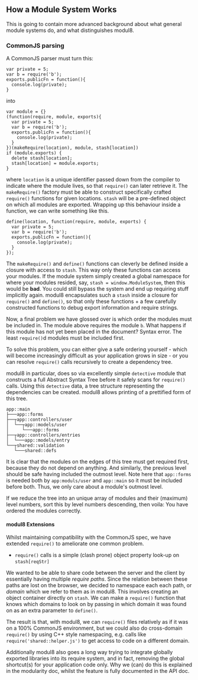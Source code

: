 ## How a Module System Works

 This is going to contain more advanced background about what general module systems do, and what
 distinguishes modul8.

### CommonJS parsing
 A CommonJS parser must turn this:

    var private = 5;
    var b = require('b');
    exports.publicFn = function(){
      console.log(private);
    }

 into

    var module = {}
    (function(require, module, exports){
      var private = 5;
      var b = require('b');
      exports.publicFn = function(){
        console.log(private);
      }
    })(makeRequire(location), module, stash[location])
    if (module.exports) {
      delete stash[location];
      stash[location] = module.exports;
    }

 where `location` is a unique identifier passed down from the compiler to indicate where the module lives, so that `require()` can later retrieve it.
 The `makeRequire()` factory must be able to construct specifically crafted `require()` functions for given locations.
 `stash` will be a pre-defined object on which all modules are exported.  Wrapping up this behaviour inside a function, we can write something like this.

    define(location, function(require, module, exports) {
      var private = 5;
      var b = require('b');
      exports.publicFn = function(){
        console.log(private);
      }
    });

 The `makeRequire()` and `define()` functions can cleverly be defined inside a closure with access to `stash`. This way only these functions can access your modules.
 If the module system simply created a global namespace for where your modules resided, say, `stash = window.ModuleSystem`, then this would be **bad**.
 You could still bypass the system and end up requiring stuff implicitly again.
 modul8 encapsulates such a `stash` inside a closure for `require()` and `define()`, so that only these functions + a few carefully constructed functions to
 debug export information and require strings.

 Now, a final problem we have glossed over is which order the modules must be included in. The module above requires the module `b`.
 What happens if this module has not yet been placed in the document? Syntax error. The least `require()`d modules must be included first.

 To solve this problem, you can either give a safe ordering yourself - which will become increasingly difficult as your application grows in size -
 or you can resolve `require()` calls recursively to create a dependency tree.

 modul8 in particular, does so via excellently simple `detective` module that constructs a full Abstract Syntax Tree before it safely scans for `require()` calls.
 Using this `detective` data, a tree structure representing the dependencies can be created. modul8 allows printing of a prettified form of this tree.

    app::main
    ├───app::forms
    ├──┬app::controllers/user
    │  └──┬app::models/user
    │     └───app::forms
    ├──┬app::controllers/entries
    │  └───app::models/entry
    └──┬shared::validation
       └───shared::defs

 It is clear that the modules on the edges of this tree must get required first, because they do not depend on anything. And similarly,
 the previous level should be safe having included the outmost level. Note here that `app::forms` is needed both by
 `app:moduls/user` and `app::main` so it must be included before both. Thus, we only care about a module's outmost level.

 If we reduce the tree into an unique array of modules and their (maximum) level numbers, sort this by level numbers descending, then voila:
 You have ordered the modules correctly.

#### modul8 Extensions

 Whilst maintaining compatibility with the CommonJS spec, we have extended `require()` to ameliorate one common problem.

 - `require()` calls is a simple (clash prone) object property look-up on `stash[reqStr]`

 We wanted to be able to share code between the server and the client by essentially having multiple _require paths_.
 Since the relation between these paths are lost on the browser, we decided to namespace each each path, or _domain_ which we
 refer to them as in modul8. This involves creating an object container directly on `stash`.
 We can make a `require()` function that knows which domains to look on by passing in which domain it was found on as
 an extra parameter to `define()`.

 The result is that, with modul8, we can `require()` files relatively as if it was on a 100% CommonJS environment,
 but we could also do cross-domain `require()` by using C++ style namespacing, e.g. calls like `require('shared::helper.js')`
 to get access to code on a different domain.

 Additionally modul8 also goes a long way trying to integrate globally exported libraries into its require system, and in fact,
 removing the global shortcut(s) for your application code only. Why we (can) do this is explained in the modularity doc, whilst
 the feature is fully documented in the API doc.
